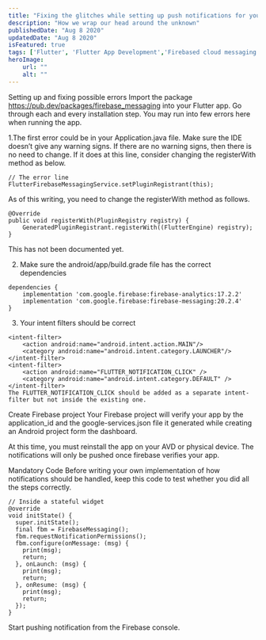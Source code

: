 ```yaml
---
title: "Fixing the glitches while setting up push notifications for your Flutter project"
description: "How we wrap our head around the unknown"
publishedDate: "Aug 8 2020"
updatedDate: "Aug 8 2020"
isFeatured: true
tags: ['Flutter', 'Flutter App Development','Firebased cloud messaging','Firebase']
heroImage:
    url: ""
    alt: ""
---
```

Setting up and fixing possible errors
Import the package https://pub.dev/packages/firebase_messaging into your Flutter app. Go through each and every installation step. You may run into few errors here when running the app.

1.The first error could be in your Application.java file. Make sure the IDE doesn’t give any warning signs. If there are no warning signs, then there is no need to change. If it does at this line, consider changing the registerWith method as below.
``````
// The error line
FlutterFirebaseMessagingService.setPluginRegistrant(this);
``````
As of this writing, you need to change the registerWith method as follows.
``````
@Override
public void registerWith(PluginRegistry registry) {
    GeneratedPluginRegistrant.registerWith((FlutterEngine) registry);
}
``````
This has not been documented yet.

2. Make sure the android/app/build.grade file has the correct dependencies
``````
dependencies {
    implementation 'com.google.firebase:firebase-analytics:17.2.2'
    implementation 'com.google.firebase:firebase-messaging:20.2.4'
}
``````
3. Your intent filters should be correct
``````
<intent-filter>
    <action android:name="android.intent.action.MAIN"/>
    <category android:name="android.intent.category.LAUNCHER"/>
</intent-filter>
<intent-filter>
    <action android:name="FLUTTER_NOTIFICATION_CLICK" />
    <category android:name="android.intent.category.DEFAULT" />
</intent-filter>
The FLUTTER_NOTIFICATION_CLICK should be added as a separate intent-filter but not inside the existing one.
``````
Create Firebase project
Your Firebase project will verify your app by the application_id and the google-services.json file it generated while creating an Android project form the dashboard.

At this time, you must reinstall the app on your AVD or physical device. The notifications will only be pushed once firebase verifies your app.

Mandatory Code
Before writing your own implementation of how notifications should be handled, keep this code to test whether you did all the steps correctly.
``````
// Inside a stateful widget
@override
void initState() {
  super.initState();
  final fbm = FirebaseMessaging();
  fbm.requestNotificationPermissions();
  fbm.configure(onMessage: (msg) {
    print(msg);
    return;
  }, onLaunch: (msg) {
    print(msg);
    return;
  }, onResume: (msg) {
    print(msg);
    return;
  });
}
``````
Start pushing notification from the Firebase console.
